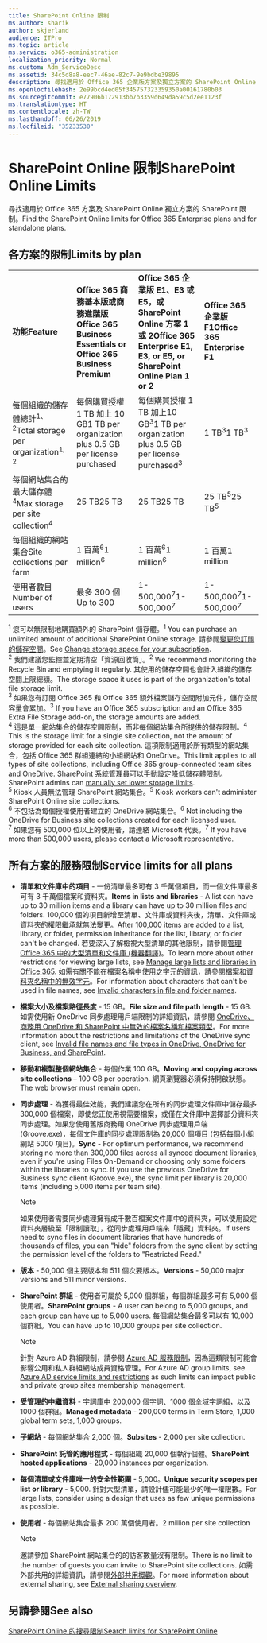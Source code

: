```yaml
---
title: SharePoint Online 限制
ms.author: sharik
author: skjerland
audience: ITPro
ms.topic: article
ms.service: o365-administration
localization_priority: Normal
ms.custom: Adm_ServiceDesc
ms.assetid: 34c5d8a8-eec7-46ae-82c7-9e9bdbe39895
description: 尋找適用於 Office 365 企業版方案及獨立方案的 SharePoint Online 限制。
ms.openlocfilehash: 2e99bcd4ed05f345757323359350a00161780b03
ms.sourcegitcommit: e77906b172913bb7b3359d649da59c5d2ee1123f
ms.translationtype: HT
ms.contentlocale: zh-TW
ms.lasthandoff: 06/26/2019
ms.locfileid: "35233530"
---
```

# <a name="sharepoint-online-limits"></a><span data-ttu-id="07b16-103">SharePoint Online 限制</span><span class="sxs-lookup"><span data-stu-id="07b16-103">SharePoint Online Limits</span></span> 

<span data-ttu-id="07b16-104">尋找適用於 Office 365 方案及 SharePoint Online 獨立方案的 SharePoint 限制。</span><span class="sxs-lookup"><span data-stu-id="07b16-104">Find the SharePoint Online limits for Office 365 Enterprise plans and for standalone plans.</span></span>
  
## <a name="limits-by-plan"></a><span data-ttu-id="07b16-105">各方案的限制</span><span class="sxs-lookup"><span data-stu-id="07b16-105">Limits by plan</span></span> 

|||||
|:-----|:-----|:-----|:-----|
|<span data-ttu-id="07b16-106">**功能**</span><span class="sxs-lookup"><span data-stu-id="07b16-106">**Feature**</span></span> <br/> |<span data-ttu-id="07b16-107">**Office 365 商務基本版或商務進階版**</span><span class="sxs-lookup"><span data-stu-id="07b16-107">**Office 365 Business Essentials or Office 365 Business Premium**</span></span> <br/> |<span data-ttu-id="07b16-108">**Office 365 企業版 E1、E3 或 E5，或 SharePoint Online 方案 1 或 2**</span><span class="sxs-lookup"><span data-stu-id="07b16-108">**Office 365 Enterprise E1, E3, or E5, or SharePoint Online Plan 1 or 2**</span></span> <br/> | <span data-ttu-id="07b16-109">**Office 365 企業版 F1**</span><span class="sxs-lookup"><span data-stu-id="07b16-109">**Office 365 Enterprise F1**</span></span> <br/> |
|<span data-ttu-id="07b16-110">每個組織的儲存體總計<sup>1、2</sup></span><span class="sxs-lookup"><span data-stu-id="07b16-110">Total storage per organization<sup>1, 2</sup></span></span> <br/> |<span data-ttu-id="07b16-111">每個購買授權 1 TB 加上 10 GB</span><span class="sxs-lookup"><span data-stu-id="07b16-111">1 TB per organization plus 0.5 GB per license purchased</span></span>  <br/> |<span data-ttu-id="07b16-112">每個購買授權 1 TB 加上10 GB<sup>3</sup></span><span class="sxs-lookup"><span data-stu-id="07b16-112">1 TB per organization plus 0.5 GB per license purchased<sup>3</sup></span></span> <br/> |<span data-ttu-id="07b16-113">1 TB<sup>3</sup></span><span class="sxs-lookup"><span data-stu-id="07b16-113">1 TB<sup>3</sup></span></span> <br/> |
|<span data-ttu-id="07b16-114">每個網站集合的最大儲存體<sup>4</sup></span><span class="sxs-lookup"><span data-stu-id="07b16-114">Max storage per site collection<sup>4</sup></span></span><br/> |<span data-ttu-id="07b16-115">25 TB</span><span class="sxs-lookup"><span data-stu-id="07b16-115">25 TB</span></span> <br/> |<span data-ttu-id="07b16-116">25 TB</span><span class="sxs-lookup"><span data-stu-id="07b16-116">25 TB</span></span> <br/> |<span data-ttu-id="07b16-117">25 TB<sup>5</sup></span><span class="sxs-lookup"><span data-stu-id="07b16-117">25 TB<sup>5</sup></span></span> <br/> |
|<span data-ttu-id="07b16-118">每個組織的網站集合</span><span class="sxs-lookup"><span data-stu-id="07b16-118">Site collections per farm</span></span>  <br/> |<span data-ttu-id="07b16-119">1 百萬<sup>6</sup></span><span class="sxs-lookup"><span data-stu-id="07b16-119">1 million<sup>6</sup></span></span> <br/> |<span data-ttu-id="07b16-120">1 百萬<sup>6</sup></span><span class="sxs-lookup"><span data-stu-id="07b16-120">1 million<sup>6</sup></span></span> <br/> |<span data-ttu-id="07b16-121">1 百萬</span><span class="sxs-lookup"><span data-stu-id="07b16-121">1 million</span></span><br/> |
|<span data-ttu-id="07b16-122">使用者數目</span><span class="sxs-lookup"><span data-stu-id="07b16-122">Number of users</span></span>  <br/> |<span data-ttu-id="07b16-123">最多 300 個</span><span class="sxs-lookup"><span data-stu-id="07b16-123">Up to 300</span></span>  <br/> |<span data-ttu-id="07b16-124">1- 500,000<sup>7</sup></span><span class="sxs-lookup"><span data-stu-id="07b16-124">1- 500,000<sup>7</sup></span></span> <br/> |<span data-ttu-id="07b16-125">1- 500,000<sup>7</sup></span><span class="sxs-lookup"><span data-stu-id="07b16-125">1- 500,000<sup>7</sup></span></span> <br/> |
   
<span data-ttu-id="07b16-126"><sup>1</sup> 您可以無限制地購買額外的 SharePoint 儲存體。</span><span class="sxs-lookup"><span data-stu-id="07b16-126"><sup>1</sup> You can purchase an unlimited amount of additional SharePoint Online storage.</span></span> <span data-ttu-id="07b16-127">請參閱[變更您訂閱的儲存空間](https://docs.microsoft.com/office365/admin/subscriptions-and-billing/add-storage-space)。</span><span class="sxs-lookup"><span data-stu-id="07b16-127">See [Change storage space for your subscription](https://docs.microsoft.com/office365/admin/subscriptions-and-billing/add-storage-space).</span></span> 
<br/><span data-ttu-id="07b16-128"><sup>2</sup> 我們建議您監控並定期清空「資源回收筒」。</span><span class="sxs-lookup"><span data-stu-id="07b16-128"><sup>2</sup> We recommend monitoring the Recycle Bin and emptying it regularly.</span></span> <span data-ttu-id="07b16-129">其使用的儲存空間也會計入組織的儲存空間上限總額。</span><span class="sxs-lookup"><span data-stu-id="07b16-129">The storage space it uses is part of the organization's total file storage limit.</span></span> 
<br/> <span data-ttu-id="07b16-130"><sup>3</sup> 如果您有訂閱 Office 365 和 Office 365 額外檔案儲存空間附加元件，儲存空間容量會累加。</span><span class="sxs-lookup"><span data-stu-id="07b16-130"><sup>3</sup> If you have an Office 365 subscription and an Office 365 Extra File Storage add-on, the storage amounts are added.</span></span> 
<br/> <span data-ttu-id="07b16-131"><sup>4</sup> 這是單一網站集合的儲存空間限制，而非每個網站集合所提供的儲存限制。</span><span class="sxs-lookup"><span data-stu-id="07b16-131"><sup>4</sup> This is the storage limit for a single site collection, not the amount of storage provided for each site collection.</span></span> <span data-ttu-id="07b16-132">這項限制適用於所有類型的網站集合，包括 Office 365 群組連結的小組網站和 OneDrive。</span><span class="sxs-lookup"><span data-stu-id="07b16-132">This limit applies to all types of site collections, including Office 365 group-connected team sites and OneDrive.</span></span> <span data-ttu-id="07b16-133">SharePoint 系統管理員可以[手動設定降低儲存體限制](https://docs.microsoft.com/sharepoint/manage-site-collection-storage-limits)。</span><span class="sxs-lookup"><span data-stu-id="07b16-133">SharePoint admins can [manually set lower storage limits](https://docs.microsoft.com/sharepoint/manage-site-collection-storage-limits).</span></span> 
<br/> <span data-ttu-id="07b16-134"><sup>5</sup> Kiosk 人員無法管理 SharePoint 網站集合。</span><span class="sxs-lookup"><span data-stu-id="07b16-134"><sup>5</sup> Kiosk workers can't administer SharePoint Online site collections.</span></span> 
<br/> <span data-ttu-id="07b16-135"><sup>6</sup> 不包括為每個授權使用者建立的 OneDrive 網站集合。</span><span class="sxs-lookup"><span data-stu-id="07b16-135"><sup>6</sup> Not including the OneDrive for Business site collections created for each licensed user.</span></span> 
<br/> <span data-ttu-id="07b16-136"><sup>7</sup> 如果您有 500,000 位以上的使用者，請連絡 Microsoft 代表。</span><span class="sxs-lookup"><span data-stu-id="07b16-136"><sup>7</sup> If you have more than 500,000 users, please contact a Microsoft representative.</span></span> 
  
## <a name="service-limits-for-all-plans"></a><span data-ttu-id="07b16-137">所有方案的服務限制</span><span class="sxs-lookup"><span data-stu-id="07b16-137">Service limits for all plans</span></span>

- <span data-ttu-id="07b16-138">**清單和文件庫中的項目** - 一份清單最多可有 3 千萬個項目，而一個文件庫最多可有 3 千萬個檔案和資料夾。</span><span class="sxs-lookup"><span data-stu-id="07b16-138">**Items in lists and libraries** - A list can have up to 30 million items and a library can have up to 30 million files and folders.</span></span> <span data-ttu-id="07b16-139">100,000 個的項目新增至清單、文件庫或資料夾後，清單、文件庫或資料夾的權限繼承就無法變更。</span><span class="sxs-lookup"><span data-stu-id="07b16-139">After 100,000 items are added to a list, library, or folder, permission inheritance for the list, library, or folder can't be changed.</span></span> <span data-ttu-id="07b16-140">若要深入了解檢視大型清單的其他限制，請參閱[管理 Office 365 中的大型清單和文件庫 (機器翻譯)](https://support.office.com/article/b4038448-ec0e-49b7-b853-679d3d8fb784)。</span><span class="sxs-lookup"><span data-stu-id="07b16-140">To learn more about other restrictions for viewing large lists, see [Manage large lists and libraries in Office 365](https://support.office.com/article/b4038448-ec0e-49b7-b853-679d3d8fb784).</span></span> <span data-ttu-id="07b16-141">如需有關不能在檔案名稱中使用之字元的資訊，請參閱[檔案和資料夾名稱中的無效字元](https://support.office.com/article/64883a5d-228e-48f5-b3d2-eb39e07630fa)。</span><span class="sxs-lookup"><span data-stu-id="07b16-141">For information about characters that can't be used in file names, see [Invalid characters in file and folder names](https://support.office.com/article/64883a5d-228e-48f5-b3d2-eb39e07630fa).</span></span>

- <span data-ttu-id="07b16-142">**檔案大小及檔案路徑長度** - 15 GB。</span><span class="sxs-lookup"><span data-stu-id="07b16-142">**File size and file path length** - 15 GB.</span></span> <span data-ttu-id="07b16-143">如需使用新 OneDrive 同步處理用戶端限制的詳細資訊，請參閱 [OneDrive、商務用 OneDrive 和 SharePoint 中無效的檔案名稱和檔案類型](https://support.office.com/article/64883a5d-228e-48f5-b3d2-eb39e07630fa)。</span><span class="sxs-lookup"><span data-stu-id="07b16-143">For more information about the restrictions and limitations of the OneDrive sync client, see [Invalid file names and file types in OneDrive, OneDrive for Business, and SharePoint](https://support.office.com/article/64883a5d-228e-48f5-b3d2-eb39e07630fa).</span></span>

- <span data-ttu-id="07b16-144">**移動和複製整個網站集合** - 每個作業 100 GB。</span><span class="sxs-lookup"><span data-stu-id="07b16-144">**Moving and copying across site collections** – 100 GB per operation.</span></span> <span data-ttu-id="07b16-145">網頁瀏覽器必須保持開啟狀態。</span><span class="sxs-lookup"><span data-stu-id="07b16-145">The web browser must remain open.</span></span>

- <span data-ttu-id="07b16-146">**同步處理** - 為獲得最佳效能，我們建議您在所有的同步處理文件庫中儲存最多 300,000 個檔案，即使您正使用視需要檔案，或僅在文件庫中選擇部分資料夾同步處理。如果您使用舊版商務用 OneDrive 同步處理用戶端 (Groove.exe)，每個文件庫的同步處理限制為 20,000 個項目 (包括每個小組網站 5000 項目)。</span><span class="sxs-lookup"><span data-stu-id="07b16-146">**Sync** - For optimum performance, we recommend storing no more than 300,000 files across all synced document libraries, even if you're using Files On-Demand or choosing only some folders within the libraries to sync. If you use the previous OneDrive for Business sync client (Groove.exe), the sync limit per library is 20,000 items (including 5,000 items per team site).</span></span>

    > [!NOTE]
    > <span data-ttu-id="07b16-147">如果使用者需要同步處理擁有成千數百檔案文件庫中的資料夾，可以使用設定資料夾層級至「限制讀取」，從同步處理用戶端來「隱藏」資料夾。</span><span class="sxs-lookup"><span data-stu-id="07b16-147">If users need to sync files in document libraries that have hundreds of thousands of files, you can "hide" folders from the sync client by setting the permission level of the folders to "Restricted Read."</span></span> 

- <span data-ttu-id="07b16-148">**版本** - 50,000 個主要版本和 511 個次要版本。</span><span class="sxs-lookup"><span data-stu-id="07b16-148">**Versions** - 50,000 major versions and 511 minor versions.</span></span>

- <span data-ttu-id="07b16-149">**SharePoint 群組** - 使用者可屬於 5,000 個群組，每個群組最多可有 5,000 個使用者。</span><span class="sxs-lookup"><span data-stu-id="07b16-149">**SharePoint groups** - A user can belong to 5,000 groups, and each group can have up to 5,000 users.</span></span> <span data-ttu-id="07b16-150">每個網站集合最多可以有 10,000 個群組。</span><span class="sxs-lookup"><span data-stu-id="07b16-150">You can have up to 10,000 groups per site collection.</span></span>
    > [!NOTE]
    > <span data-ttu-id="07b16-151">針對 Azure AD 群組限制，請參閱 [Azure AD 服務限制](https://docs.microsoft.com/azure/active-directory/users-groups-roles/directory-service-limits-restrictions)，因為這類限制可能會影響公用和私人群組網站成員資格管理。</span><span class="sxs-lookup"><span data-stu-id="07b16-151">For Azure AD group limits, see [Azure AD service limits and restrictions](https://docs.microsoft.com/azure/active-directory/users-groups-roles/directory-service-limits-restrictions) as such limits can impact public and private group sites membership management.</span></span> 
- <span data-ttu-id="07b16-152">**受管理的中繼資料** - 字詞庫中 200,000 個字詞、1000 個全域字詞組，以及 1000 個群組。</span><span class="sxs-lookup"><span data-stu-id="07b16-152">**Managed metadata** - 200,000 terms in Term Store, 1,000 global term sets, 1,000 groups.</span></span>

- <span data-ttu-id="07b16-153">**子網站** - 每個網站集合 2,000 個。</span><span class="sxs-lookup"><span data-stu-id="07b16-153">**Subsites** - 2,000 per site collection.</span></span>

- <span data-ttu-id="07b16-154">**SharePoint 託管的應用程式** - 每個組織 20,000 個執行個體。</span><span class="sxs-lookup"><span data-stu-id="07b16-154">**SharePoint hosted applications** - 20,000 instances per organization.</span></span>

- <span data-ttu-id="07b16-155">**每個清單或文件庫唯一的安全性範圍** - 5,000。</span><span class="sxs-lookup"><span data-stu-id="07b16-155">**Unique security scopes per list or library** - 5,000.</span></span> <span data-ttu-id="07b16-156">針對大型清單，請設計儘可能最少的唯一權限數。</span><span class="sxs-lookup"><span data-stu-id="07b16-156">For large lists, consider using a design that uses as few unique permissions as possible.</span></span>

- <span data-ttu-id="07b16-157">**使用者** - 每個網站集合最多 200 萬個使用者。</span><span class="sxs-lookup"><span data-stu-id="07b16-157">2 million per site collection</span></span>
    > [!NOTE]
    > <span data-ttu-id="07b16-158">邀請參加 SharePoint 網站集合的的訪客數量沒有限制。</span><span class="sxs-lookup"><span data-stu-id="07b16-158">There is no limit to the number of guests you can invite to SharePoint site collections.</span></span> <span data-ttu-id="07b16-159">如需外部共用的詳細資訊，請參閱[外部共用概觀](https://docs.microsoft.com/sharepoint/external-sharing-overview)。</span><span class="sxs-lookup"><span data-stu-id="07b16-159">For more information about external sharing, see [External sharing overview](https://docs.microsoft.com/sharepoint/external-sharing-overview).</span></span>
## <a name="see-also"></a><span data-ttu-id="07b16-160">另請參閱</span><span class="sxs-lookup"><span data-stu-id="07b16-160">See also</span></span>

[<span data-ttu-id="07b16-161">SharePoint Online 的搜尋限制</span><span class="sxs-lookup"><span data-stu-id="07b16-161">Search limits for SharePoint Online</span></span>](https://docs.microsoft.com/sharepoint/search-limits)
